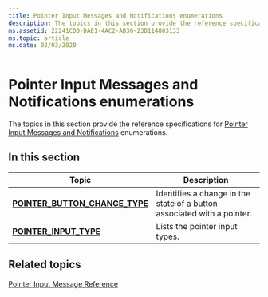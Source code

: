 ```yaml
---
title: Pointer Input Messages and Notifications enumerations
description: The topics in this section provide the reference specifications for Pointer Input Messages and Notifications enumerations.
ms.assetid: 22241CD0-DAE1-4AC2-AB36-23D114803133
ms.topic: article
ms.date: 02/03/2020
---
```


# Pointer Input Messages and Notifications enumerations

The topics in this section provide the reference specifications for [Pointer Input Messages and Notifications](messages-and-notifications-portal.md) enumerations.

## In this section



| Topic                                                                          | Description                                                                        |
|--------------------------------------------------------------------------------|------------------------------------------------------------------------------------|
| [**POINTER_BUTTON_CHANGE_TYPE**](/previous-versions/windows/desktop/api)<br/> | Identifies a change in the state of a button associated with a pointer.<br/> |
| [**POINTER_INPUT_TYPE**](/previous-versions/windows/desktop/api)<br/>             | Lists the pointer input types.<br/>                                          |



 

## Related topics

<dl> <dt>

[Pointer Input Message Reference](wmpointer-reference.md)
</dt> </dl>

 

 





